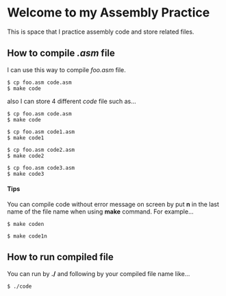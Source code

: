# Welcome to my Assembly Practice

This is space that I practice assembly code and store related files.

## How to compile _.asm_ file
I can use this way to compile _foo.asm_ file.
```
$ cp foo.asm code.asm
$ make code
```
also I can store 4 different _code_ file such as...
```
$ cp foo.asm code.asm
$ make code
```
```
$ cp foo.asm code1.asm
$ make code1
```
```
$ cp foo.asm code2.asm
$ make code2
```
```
$ cp foo.asm code3.asm
$ make code3
```

#### Tips
You can compile code without error message on screen by put __n__ in the last name of the file name when using __make__ command. For example...
```
$ make coden
```
```
$ make code1n
```

## How to run compiled file
You can run by __./__ and following by your compiled file name like...
```
$ ./code
```

